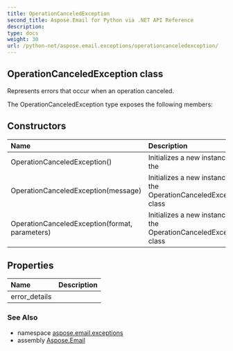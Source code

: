 ```yaml
---
title: OperationCanceledException
second_title: Aspose.Email for Python via .NET API Reference
description: 
type: docs
weight: 30
url: /python-net/aspose.email.exceptions/operationcanceledexception/
---
```


## OperationCanceledException class

Represents errors that occur when an operation canceled.

The OperationCanceledException type exposes the following members:
## Constructors
| Name | Description |
| :- | :- |
|OperationCanceledException()|Initializes a new instance of the|
|OperationCanceledException(message)|Initializes a new instance of the OperationCanceledException class|
|OperationCanceledException(format, parameters)|Initializes a new instance of the OperationCanceledException class|
## Properties
| Name | Description |
| :- | :- |
|error_details|  |

### See Also

* namespace [aspose.email.exceptions](/python-net/aspose.email.exceptions/)
* assembly [Aspose.Email](/python-net/)

